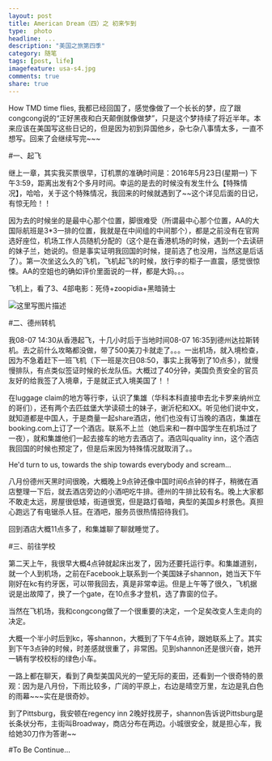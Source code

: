 ```yaml
---
layout: post
title: American Dream（四）之 初来乍到
type:  photo
headline: ...
description: "美国之旅第四季"
category: 随笔
tags: [post, life]
imagefeature: usa-s4.jpg
comments: true
share: true
---
```


How TMD time flies, 我都已经回国了，感觉像做了一个长长的梦，应了跟congcong说的“正好黑夜和白天颠倒就像做梦”，只是这个梦持续了将近半年。本来应该在美国写这些日记的，但是因为初到异国他乡，杂七杂八事情太多，一直不想写。回来了会继续写完~~~

#一、起飞

继上一章，其实我买票很早，订机票的准确时间是：2016年5月23日(星期一) 下午3:59，距离出发有2个多月时间。幸运的是去的时候没有发生什么【特殊情况】，哈哈，关于这个特殊情况，我回来的时候就遇到了~~这个详见后面的日记，有惊无险！！

因为去的时候坐的是最中心那个位置，脚很难受（所谓最中心那个位置，AA的大国际航班是3*3一排的位置，我就是在中间组的中间那个），都是之前没有在官网选好座位，机场工作人员随机分配的（这个是在香港机场的时候，遇到一个去读研的妹子兰，她说的。但是事实证明我回国的时候，提前选了也没用，当然这是后话了）。第一次坐这么久的飞机，飞机起飞的时候，放行李的柜子一直震，感觉很惊悚。AA的空姐也的确如评价里面说的一样，都是大妈。。。

飞机上，看了3、4部电影：死侍+zoopidia+黑暗骑士

![这里写图片描述](http://img.blog.csdn.net/20170108205259148?watermark/2/text/aHR0cDovL2Jsb2cuY3Nkbi5uZXQvU2N5dGhlNjY2/font/5a6L5L2T/fontsize/400/fill/I0JBQkFCMA==/dissolve/70/gravity/SouthEast)

#二、德州转机

我08-07 14:30从香港起飞，十几小时后于当地时间08-07 16:35到德州达拉斯转机。去之前什么攻略都没做，带了500美刀卡就走了。。。一出机场，就入境检查，因为不急着赶下一班飞机（下一班是次日08:50，事实上我等到了10点多），就慢慢排队，有点类似签证时候的长龙队伍。大概过了40分钟，美国负责安全的官员友好的给我签了入境章，于是就正式入境美国了！！

在luggage claim的地方等行李，认识了集雄（华科本科直接申去北卡罗来纳州立的哥们），还有两个去匹兹堡大学读硕士的妹子，谢沂杞和XX。听见他们说中文，就知道都是中国人，于是商量一起share酒店，他们也没有订当晚的酒店，集雄在booking.com上订了一个酒店。联系不上兰（她后来和一群中国学生在机场过了一夜），就和集雄他们一起去接车的地方去酒店了。酒店叫quality inn，这个酒店我回国的时候也预定了，但是后来因为特殊情况就取消了。。

He'd turn to us, towards the ship towards everybody and scream...

八月份德州天黑时间很晚，大概晚上9点钟还像中国时间6点钟的样子，稍微在酒店整理一下后，就去酒店旁边的小酒吧吃牛排。德州的牛排比较有名。晚上大家都不敢走太远，房屋很低矮，街道很宽，但是路灯昏暗，典型的美国乡村景色。真担心跑远了有电锯杀人狂。在酒吧，服务员很热情招待我们。

回到酒店大概11点多了，和集雄聊了聊就睡觉了。

#三、前往学校

第二天上午，我很早大概4点钟就起床出发了，因为还要托运行李。和集雄道别，就一个人到机场，之前在Facebook上联系到一个美国妹子shannon，她当天下午刚好在kc有约牙医，可以带我回去，真是非常幸运。但是上午等了很久，飞机据说是出故障了，换了一个gate，在10点多才登机，选了靠窗的位子。

当然在飞机场，我和congcong做了一个很重要的决定，一个足矣改变人生走向的决定。

大概一个半小时后到kc，等shannon，大概到了下午4点钟，跟她联系上了。其实到下午3点钟的时候，时差感就很重了，非常困。见到shannon还是很兴奋，她开一辆有学校校标的绿色小车。

一路上都在聊天，看到了典型美国风光的一望无际的麦田，还看到一个很奇特的景观：因为是八月份，下雨比较多，广阔的平原上，右边是晴空万里，左边是乳白色的雨幕~~~实在是很奇妙。

到了Pittsburg，我安顿在regency inn 2晚好找房子，shannon告诉说Pittsburg是长条状分布，主街叫Broadway，商店分布在两边。小城很安全，就是担心车，我给她30刀作为答谢~~

#To Be Continue...